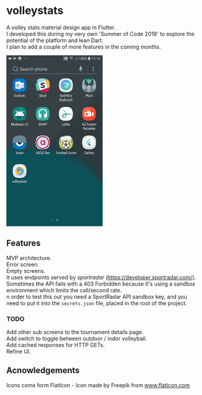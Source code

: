 # volleystats

A volley stats material design app in Flutter.  
I developed this during my very own 'Summer of Code 2018' to explore the potential of the platform and lean Dart.  
I plan to add a couple of more features in the coming months.

![Alt Text](https://github.com/beraldofilippo/volleystats/blob/master/2018.08.30_18.04.41.gif)

## Features
MVP architecture.  
Error screen.  
Empty screens.   
It uses endpoints served by *sportradar* (https://developer.sportradar.com/).  
Sometimes the API fails with a 403 Forbidden because it's using a sandbox environment which limits the call/second rate.  
n order to test this out you need a SportRadar API sandbox key, and you need to put it into the `secrets.json` file, placed in the root of the project.

### TODO
Add other sub screens to the tournament details page.  
Add switch to toggle between outdoor / indor volleyball.  
Add cached responses for HTTP GETs.  
Refine UI.

## Acnowledgements
Icons come form FlatIcon - Icon made by Freepik from www.flaticon.com
